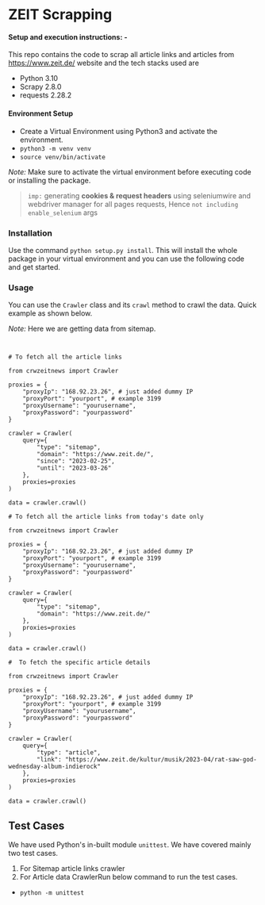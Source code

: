 # ZEIT Scrapping

#### Setup and execution instructions: -

This repo contains the code to scrap all article links and articles from https://www.zeit.de/ website and the tech stacks used are

- Python 3.10
- Scrapy 2.8.0
- requests 2.28.2

#### Environment Setup

- Create a Virtual Environment using Python3 and activate the environment.
- `python3 -m venv venv`
- `source venv/bin/activate`

_Note:_ Make sure to activate the virtual environment before executing code or installing the package.

> ```imp:``` generating **cookies &  request headers** using seleniumwire and webdriver manager for all pages requests, Hence ```not including enable_selenium``` args
### Installation

Use the command `python setup.py install`. This will install the whole package in your virtual environment and you can use the following code and get started.

### Usage

You can use the `Crawler` class and its `crawl` method to crawl the data.
Quick example as shown below.

_Note:_ Here we are getting data from sitemap.

```


# To fetch all the article links

from crwzeitnews import Crawler

proxies = {
    "proxyIp": "168.92.23.26", # just added dummy IP
    "proxyPort": "yourport", # example 3199
    "proxyUsername": "yourusername",
    "proxyPassword": "yourpassword"
}

crawler = Crawler(
    query={
        "type": "sitemap",
        "domain": "https://www.zeit.de/",
        "since": "2023-02-25",
        "until": "2023-03-26"
    },
    proxies=proxies
)

data = crawler.crawl()
```

```
# To fetch all the article links from today's date only

from crwzeitnews import Crawler

proxies = {
    "proxyIp": "168.92.23.26", # just added dummy IP
    "proxyPort": "yourport", # example 3199
    "proxyUsername": "yourusername",
    "proxyPassword": "yourpassword"
}

crawler = Crawler(
    query={
        "type": "sitemap",
        "domain": "https://www.zeit.de/"
    },
    proxies=proxies
)

data = crawler.crawl()
```

```
#  To fetch the specific article details

from crwzeitnews import Crawler

proxies = {
    "proxyIp": "168.92.23.26", # just added dummy IP
    "proxyPort": "yourport", # example 3199
    "proxyUsername": "yourusername",
    "proxyPassword": "yourpassword"
}

crawler = Crawler(
    query={
        "type": "article",
        "link": "https://www.zeit.de/kultur/musik/2023-04/rat-saw-god-wednesday-album-indierock"
    },
    proxies=proxies
)

data = crawler.crawl()
```

## Test Cases

We have used Python's in-built module `unittest`.
We have covered mainly two test cases.

1. For Sitemap article links crawler
2. For Article data CrawlerRun below command to run the test cases.

- `python -m unittest`
